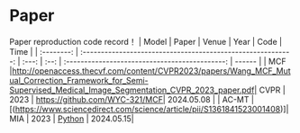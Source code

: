 # Paper
Paper reproduction code record！
|   Model    |                            Paper                             | Venue | Year |                      Code                      | Time   |
| :--------: | :----------------------------------------------------------: | :---: | :--: | :--------------------------------------------: | ------ |
|   MCF         |http://openaccess.thecvf.com/content/CVPR2023/papers/Wang_MCF_Mutual_Correction_Framework_for_Semi-Supervised_Medical_Image_Segmentation_CVPR_2023_paper.pdf| CVPR | 2023 |  https://github.com/WYC-321/MCF| 2024.05.08   |
|   AC-MT        | [(https://www.sciencedirect.com/science/article/pii/S1361841523001408)]| MIA | 2023 | [Python]( (https://github.com/lemoshu/AC-MT?tab=readme-ov-file)) | 2024.05.15|

